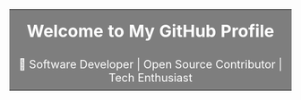 <!-- ## Hi I'm Jayalakshmi -->
<!-- ![profile](https://github.com/user-attachments/assets/2b693f01-3f83-4823-b8e8-ab76e223f145)   -->
<!--<div style="background-image: url('![profile](https://github.com/user-attachments/assets/0b263383-bc70-419e-8ce8-75a91f6b79d7)'); background-size: cover; height: 400px; width: 100%;">
</div>-->
<!--![Background](https://i.pinimg.com/1200x/57/46/8d/57468d8387042651790a73ade6a0d224.jpg)  
<img src="https://i.pinimg.com/1200x/57/46/8d/57468d8387042651790a73ade6a0d224.jpg" width="100%" height="auto">   -->
<table width="100%" height="400" style="background: url('https://i.pinimg.com/1200x/57/46/8d/57468d8387042651790a73ade6a0d224.jpg') center/cover no-repeat;">
  <tr>
    <td align="center" style="color: white; font-size: 30px; font-weight: bold; background: rgba(0, 0, 0, 0.5); padding: 20px;">
      Welcome to My GitHub Profile
    </td>
  </tr>
  <tr>
    <td align="center" style="color: white; font-size: 20px; background: rgba(0, 0, 0, 0.5); padding: 10px;">
      🚀 Software Developer | Open Source Contributor | Tech Enthusiast
    </td>
  </tr>
</table>




<!--
**BJayalakshmi/BJayalakshmi** is a ✨ _special_ ✨ repository because its `README.md` (this file) appears on your GitHub profile.

Here are some ideas to get you started:

- 🔭 I’m currently working on ...
- 🌱 I’m currently learning ...
- 👯 I’m looking to collaborate on ...
- 🤔 I’m looking for help with ...
- 💬 Ask me about ...
- 📫 How to reach me: ...
- 😄 Pronouns: ...
- ⚡ Fun fact: ...
-->
